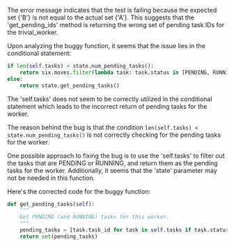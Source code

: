 The error message indicates that the test is failing because the expected set {'B'} is not equal to the actual set {'A'}. This suggests that the 'get_pending_ids' method is returning the wrong set of pending task IDs for the trivial_worker.

Upon analyzing the buggy function, it seems that the issue lies in the conditional statement:

```python
if len(self.tasks) < state.num_pending_tasks():
    return six.moves.filter(lambda task: task.status in [PENDING, RUNNING], self.tasks)
else:
    return state.get_pending_tasks()
```

The 'self.tasks' does not seem to be correctly utilized in the conditional statement which leads to the incorrect return of pending tasks for the worker.

The reason behind the bug is that the condition `len(self.tasks) < state.num_pending_tasks()` is not correctly checking for the pending tasks for the worker. 

One possible approach to fixing the bug is to use the 'self.tasks' to filter out the tasks that are PENDING or RUNNING, and return them as the pending tasks for the worker. Additionally, it seems that the 'state' parameter may not be needed in this function.

Here's the corrected code for the buggy function:

```python
def get_pending_tasks(self):
    """
    Get PENDING (and RUNNING) tasks for this worker.
    """
    pending_tasks = [task.task_id for task in self.tasks if task.status in ['PENDING', 'RUNNING']]
    return set(pending_tasks)
```